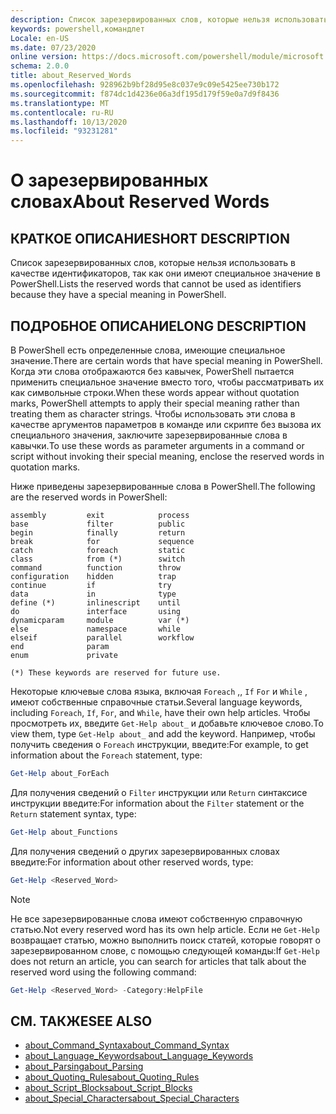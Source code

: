 ```yaml
---
description: Список зарезервированных слов, которые нельзя использовать в качестве идентификаторов, так как они имеют специальное значение в PowerShell.
keywords: powershell,командлет
Locale: en-US
ms.date: 07/23/2020
online version: https://docs.microsoft.com/powershell/module/microsoft.powershell.core/about/about_reserved_words?view=powershell-6&WT.mc_id=ps-gethelp
schema: 2.0.0
title: about_Reserved_Words
ms.openlocfilehash: 928962b9bf28d95e8c037e9c09e5425ee730b172
ms.sourcegitcommit: f874dc1d4236e06a3df195d179f59e0a7d9f8436
ms.translationtype: MT
ms.contentlocale: ru-RU
ms.lasthandoff: 10/13/2020
ms.locfileid: "93231281"
---
```

# <a name="about-reserved-words"></a><span data-ttu-id="0b38f-104">О зарезервированных словах</span><span class="sxs-lookup"><span data-stu-id="0b38f-104">About Reserved Words</span></span>

## <a name="short-description"></a><span data-ttu-id="0b38f-105">КРАТКОЕ ОПИСАНИЕ</span><span class="sxs-lookup"><span data-stu-id="0b38f-105">SHORT DESCRIPTION</span></span>
<span data-ttu-id="0b38f-106">Список зарезервированных слов, которые нельзя использовать в качестве идентификаторов, так как они имеют специальное значение в PowerShell.</span><span class="sxs-lookup"><span data-stu-id="0b38f-106">Lists the reserved words that cannot be used as identifiers because they have a special meaning in PowerShell.</span></span>

## <a name="long-description"></a><span data-ttu-id="0b38f-107">ПОДРОБНОЕ ОПИСАНИЕ</span><span class="sxs-lookup"><span data-stu-id="0b38f-107">LONG DESCRIPTION</span></span>

<span data-ttu-id="0b38f-108">В PowerShell есть определенные слова, имеющие специальное значение.</span><span class="sxs-lookup"><span data-stu-id="0b38f-108">There are certain words that have special meaning in PowerShell.</span></span> <span data-ttu-id="0b38f-109">Когда эти слова отображаются без кавычек, PowerShell пытается применить специальное значение вместо того, чтобы рассматривать их как символьные строки.</span><span class="sxs-lookup"><span data-stu-id="0b38f-109">When these words appear without quotation marks, PowerShell attempts to apply their special meaning rather than treating them as character strings.</span></span> <span data-ttu-id="0b38f-110">Чтобы использовать эти слова в качестве аргументов параметров в команде или скрипте без вызова их специального значения, заключите зарезервированные слова в кавычки.</span><span class="sxs-lookup"><span data-stu-id="0b38f-110">To use these words as parameter arguments in a command or script without invoking their special meaning, enclose the reserved words in quotation marks.</span></span>

<span data-ttu-id="0b38f-111">Ниже приведены зарезервированные слова в PowerShell.</span><span class="sxs-lookup"><span data-stu-id="0b38f-111">The following are the reserved words in PowerShell:</span></span>

```
assembly         exit            process
base             filter          public
begin            finally         return
break            for             sequence
catch            foreach         static
class            from (*)        switch
command          function        throw
configuration    hidden          trap
continue         if              try
data             in              type
define (*)       inlinescript    until
do               interface       using
dynamicparam     module          var (*)
else             namespace       while
elseif           parallel        workflow
end              param
enum             private

(*) These keywords are reserved for future use.
```

<span data-ttu-id="0b38f-112">Некоторые ключевые слова языка, включая `Foreach` ,, `If` `For` и `While` , имеют собственные справочные статьи.</span><span class="sxs-lookup"><span data-stu-id="0b38f-112">Several language keywords, including `Foreach`, `If`, `For`, and `While`, have their own help articles.</span></span> <span data-ttu-id="0b38f-113">Чтобы просмотреть их, введите `Get-Help about_` и добавьте ключевое слово.</span><span class="sxs-lookup"><span data-stu-id="0b38f-113">To view them, type `Get-Help about_` and add the keyword.</span></span> <span data-ttu-id="0b38f-114">Например, чтобы получить сведения о `Foreach` инструкции, введите:</span><span class="sxs-lookup"><span data-stu-id="0b38f-114">For example, to get information about the `Foreach` statement, type:</span></span>

```powershell
Get-Help about_ForEach
```

<span data-ttu-id="0b38f-115">Для получения сведений о `Filter` инструкции или `Return` синтаксисе инструкции введите:</span><span class="sxs-lookup"><span data-stu-id="0b38f-115">For information about the `Filter` statement or the `Return` statement syntax, type:</span></span>

```powershell
Get-Help about_Functions
```

<span data-ttu-id="0b38f-116">Для получения сведений о других зарезервированных словах введите:</span><span class="sxs-lookup"><span data-stu-id="0b38f-116">For information about other reserved words, type:</span></span>

```powershell
Get-Help <Reserved_Word>
```

> [!NOTE]
> <span data-ttu-id="0b38f-117">Не все зарезервированные слова имеют собственную справочную статью.</span><span class="sxs-lookup"><span data-stu-id="0b38f-117">Not every reserved word has its own help article.</span></span> <span data-ttu-id="0b38f-118">Если не `Get-Help` возвращает статью, можно выполнить поиск статей, которые говорят о зарезервированном слове, с помощью следующей команды:</span><span class="sxs-lookup"><span data-stu-id="0b38f-118">If `Get-Help` does not return an article, you can search for articles that talk about the reserved word using the following command:</span></span>
>
> ```powershell
> Get-Help <Reserved_Word> -Category:HelpFile
> ```

## <a name="see-also"></a><span data-ttu-id="0b38f-119">СМ. ТАКЖЕ</span><span class="sxs-lookup"><span data-stu-id="0b38f-119">SEE ALSO</span></span>

- [<span data-ttu-id="0b38f-120">about_Command_Syntax</span><span class="sxs-lookup"><span data-stu-id="0b38f-120">about_Command_Syntax</span></span>](about_Command_Syntax.md)
- [<span data-ttu-id="0b38f-121">about_Language_Keywords</span><span class="sxs-lookup"><span data-stu-id="0b38f-121">about_Language_Keywords</span></span>](about_Language_Keywords.md)
- [<span data-ttu-id="0b38f-122">about_Parsing</span><span class="sxs-lookup"><span data-stu-id="0b38f-122">about_Parsing</span></span>](about_Parsing.md)
- [<span data-ttu-id="0b38f-123">about_Quoting_Rules</span><span class="sxs-lookup"><span data-stu-id="0b38f-123">about_Quoting_Rules</span></span>](about_Quoting_Rules.md)
- [<span data-ttu-id="0b38f-124">about_Script_Blocks</span><span class="sxs-lookup"><span data-stu-id="0b38f-124">about_Script_Blocks</span></span>](about_Script_Blocks.md)
- [<span data-ttu-id="0b38f-125">about_Special_Characters</span><span class="sxs-lookup"><span data-stu-id="0b38f-125">about_Special_Characters</span></span>](about_Special_Characters.md)
